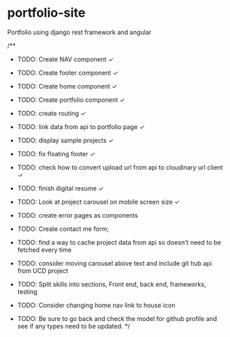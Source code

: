 # portfolio-site

Portfolio using django rest framework and angular

/**

* TODO: Create NAV component &check;
* TODO: Create footer component &check;
* TODO: Create home component &check;
* TODO: Create portfolio component &check;
* TODO: create routing &check;
* TODO: link data from api to portfolio page &check;
* TODO: display sample projects &check;
* TODO: fix floating footer &check;
* TODO: check how to convert upload url from api to cloudinary url client &check;
* TODO: finish digital resume &check;
* TODO: Look at project carousel on mobile screen size &check;
  
* TODO: create error pages as components
* TODO: Create contact me form;
* TODO: find a way to cache project data from api so doesn't need to be fetched every time
* TODO: consider moving carousel above text and include git hub api from UCD project
* TODO: Split skills into sections, Front end, back end, frameworks, testing
* TODO: Consider changing home nav link to house icon


* TODO: Be sure to go back and check the model for github profile and see if any types need to be updated.
*/
